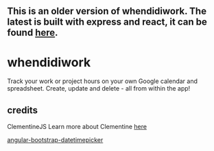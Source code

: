 ## This is an older version of whendidiwork. The latest is built with express and react, it can be found [here](https://github.com/blehr/whendidiwork-react).

# whendidiwork

Track your work or project hours on your own Google calendar and spreadsheet. Create, update and delete - all from within the app!


## credits
ClementineJS
Learn more about Clementine [here](https://github.com/johnstonbl01/clementinejs-fcc)

[angular-bootstrap-datetimepicker](https://github.com/dalelotts/angular-bootstrap-datetimepicker)
